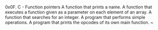 0x0F. C - Function pointers
A function that prints a name.
A function that executes a function given as a parameter on each element of an array.
A function that searches for an integer.
A program that performs simple operations.
A program that prints the opcodes of its own main function. ~
